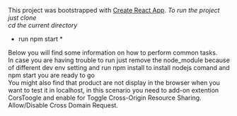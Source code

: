 This project was bootstrapped with [Create React App](https://github.com/facebookincubator/create-react-app).
*To run the project just clone*<br>
*cd the current directory*<br>
* run npm start *<br>

Below you will find some information on how to perform common tasks.<br>
In case you are having trouble to run just  remove the node_module because of different dev env setting and run npm install to install nodejs comand  and npm start you are ready to go <br>
You might also find that product are not display in the browser when  you want to test it in localhost, in this scenario you need to add-on extention CorsToogle and enable for Toggle Cross-Origin Resource Sharing. Allow/Disable Cross Domain Request.


